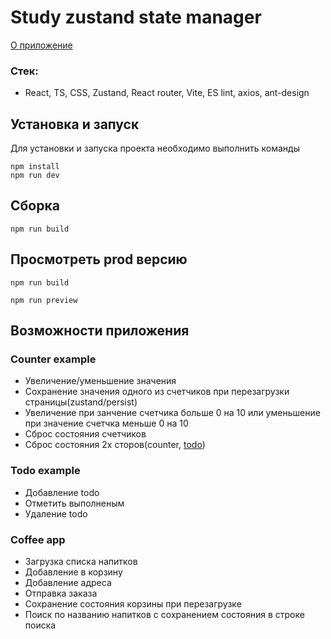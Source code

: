 # Study zustand state manager

[О приложение](#возможности-приложения)

### Стек:

- React, TS, CSS, Zustand, React router, Vite, ES lint, axios, ant-design

## Установка и запуск

Для установки и запуска проекта необходимо выполнить команды

```
npm install
npm run dev
```

## Сборка

```
npm run build
```

## Просмотреть prod версию

```
npm run build
```

```
npm run preview
```

## Возможности приложения

### Counter example

- Увеличение/уменьшение значения
- Сохранение значения одного из счетчиков при перезагрузки страницы(zustand/persist)
- Увеличение при занчение счетчика больше 0 на 10 или уменьшение при значение счетчка меньше 0 на 10
- Сброс состояния счетчиков
- Сброс состояния 2х сторов(counter, [todo](#todo-example))

### Todo example

- Добавление todo
- Отметить выполненым
- Удаление todo

### Coffee app

- Загрузка списка напитков
- Добавление в корзину
- Добавление адреса
- Отправка заказа
- Сохранение состояния корзины при перезагрузке
- Поиск по названию напитков с сохранением состояния в строке поиска
